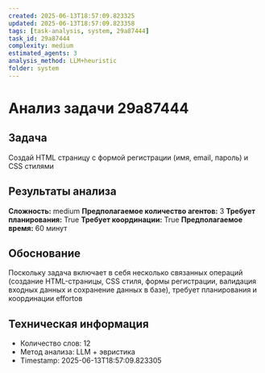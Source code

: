 ```yaml
---
created: 2025-06-13T18:57:09.823325
updated: 2025-06-13T18:57:09.823358
tags: [task-analysis, system, 29a87444]
task_id: 29a87444
complexity: medium
estimated_agents: 3
analysis_method: LLM+heuristic
folder: system
---
```


# Анализ задачи 29a87444

## Задача
Создай HTML страницу с формой регистрации (имя, email, пароль) и CSS стилями

## Результаты анализа

**Сложность:** medium
**Предполагаемое количество агентов:** 3
**Требует планирования:** True
**Требует координации:** True
**Предполагаемое время:** 60 минут

## Обоснование
Поскольку задача включает в себя несколько связанных операций (создание HTML-страницы, CSS стиля, формы регистрации, валидация входных данных и сохранение данных в базе), требует планирования и координации effortов

## Техническая информация
- Количество слов: 12
- Метод анализа: LLM + эвристика
- Timestamp: 2025-06-13T18:57:09.823305
